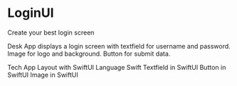 # LoginUI
Create your best login screen

Desk App
displays a login screen with textfield for username and password. Image for logo and background. Button for submit data.

Tech App
Layout with SwiftUI Language Swift Textfield in SwiftUI Button in SwiftUI Image in SwiftUI
